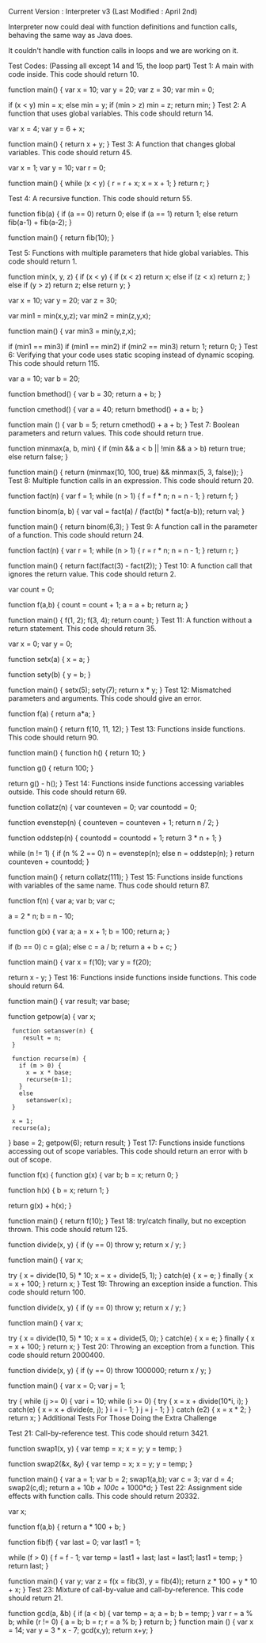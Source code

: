 Current Version : Interpreter v3 (Last Modified : April 2nd)

Interpreter now could deal with function definitions and function calls, behaving the same way as Java does. 

It couldn't handle with function calls in loops and we are working on it.

Test Codes:
(Passing all except 14 and 15, the loop part)
Test 1: A main with code inside. This code should return 10.

function main() {
  var x = 10;
  var y = 20;
  var z = 30;
  var min = 0;

  if (x < y)
    min = x;
  else
    min = y;
  if (min > z)
    min = z;
  return min;
}
Test 2: A function that uses global variables. This code should return 14.

var x = 4;
var y = 6 + x;

function main() {
  return x + y;
}
Test 3: A function that changes global variables. This code should return 45.

var x = 1;
var y = 10;
var r = 0;

function main() {
  while (x < y) {
     r = r + x;
     x = x + 1;
  }
  return r;
}

Test 4: A recursive function. This code should return 55.

function fib(a) {
  if (a == 0)
    return 0;
  else if (a == 1)
    return 1;
  else 
    return fib(a-1) + fib(a-2);
}

function main() {
  return fib(10);
}

Test 5: Functions with multiple parameters that hide global variables. This code should return 1.

function min(x, y, z) {
  if (x < y) {
    if (x < z)
      return x;
    else if (z < x)
      return z;
  }
  else if (y > z)
    return z;
  else
    return y;
}

var x = 10;
var y = 20;
var z = 30;

var min1 = min(x,y,z);
var min2 = min(z,y,x);

function main() {
  var min3 = min(y,z,x);

  if (min1 == min3)
    if (min1 == min2)
      if (min2 == min3)
        return 1;
  return 0;
}
Test 6: Verifying that your code uses static scoping instead of dynamic scoping. This code should return 115.

var a = 10;
var b = 20;

function bmethod() {
  var b = 30;
  return a + b;
}

function cmethod() {
  var a = 40;
  return bmethod() + a + b;
}

function main () {
  var b = 5;
  return cmethod() + a + b;
}
Test 7: Boolean parameters and return values. This code should return true.

function minmax(a, b, min) {
  if (min && a < b || !min && a > b)
    return true;
  else
    return false;
}

function main() {
  return (minmax(10, 100, true) && minmax(5, 3, false));
}
Test 8: Multiple function calls in an expression. This code should return 20.

function fact(n) {
  var f = 1;
  while (n > 1) {
    f = f * n;
    n = n - 1;
  }
  return f;
}

function binom(a, b) {
  var val = fact(a) / (fact(b) * fact(a-b));
  return val;
}

function main() {
  return binom(6,3);
}
Test 9: A function call in the parameter of a function. This code should return 24.

function fact(n) {
  var r = 1;
  while (n > 1) {
    r = r * n;
    n = n - 1;
  }
  return r;
}

function main() {
  return fact(fact(3) - fact(2));
}
Test 10: A function call that ignores the return value. This code should return 2.

var count = 0;

function f(a,b) {
  count = count + 1;
  a = a + b;
  return a;
}

function main() {
  f(1, 2);
  f(3, 4);
  return count;
}
Test 11: A function without a return statement. This code should return 35.

var x = 0;
var y = 0;

function setx(a) {
  x = a;
}

function sety(b) {
  y = b;
}

function main() {
  setx(5);
  sety(7);
  return x * y;
}
Test 12: Mismatched parameters and arguments. This code should give an error.

function f(a) {
  return a*a;
}

function main() {
  return f(10, 11, 12);
}
Test 13: Functions inside functions. This code should return 90.

function main() {
  function h() {
    return 10;
  }

  function g() {
    return 100;
  }

  return g() - h();
}
Test 14: Functions inside functions accessing variables outside. This code should return 69.

function collatz(n) {
  var counteven = 0;
  var countodd = 0;

  function evenstep(n) {
    counteven = counteven + 1;
    return n / 2;
  }

  function oddstep(n) {
    countodd = countodd + 1;
    return 3 * n + 1;
  }

  while (n != 1) {
    if (n % 2 == 0)
      n = evenstep(n);
    else
      n = oddstep(n);
  }
  return counteven + countodd;
}


function main() {
  return collatz(111);
}
Test 15: Functions inside functions with variables of the same name. Thus code should return 87.

function f(n) {
  var a;
  var b;
  var c;

  a = 2 * n;
  b = n - 10;

  function g(x) {
    var a;
    a = x + 1;
    b = 100;
    return a;
  }

  if (b == 0)
    c = g(a);
  else
    c = a / b;
  return a + b + c;
}

function main() {
  var x = f(10);
  var y = f(20);

  return x - y;
}
Test 16: Functions inside functions inside functions. This code should return 64.

function main() {
  var result;
  var base;

  function getpow(a) {
     var x;

     function setanswer(n) {
        result = n;
     }

     function recurse(m) {
       if (m > 0) {
         x = x * base;
         recurse(m-1);
       }
       else
         setanswer(x);
     }

     x = 1;
     recurse(a);
  }
  base = 2;
  getpow(6);
  return result;
}
Test 17: Functions inside functions accessing out of scope variables. This code should return an error with b out of scope.

function f(x) {
  function g(x) {
    var b;
    b = x;
    return 0;
  }

  function h(x) {
    b = x;
    return 1;
  }

  return g(x) + h(x);
}

function main() {
  return f(10);
}
Test 18: try/catch finally, but no exception thrown. This code should return 125.

function divide(x, y) {
  if (y == 0)
    throw y;
  return x / y;
}

function main() {
  var x;

  try {
    x = divide(10, 5) * 10;
    x = x + divide(5, 1);
  }
  catch(e) {
    x = e;
  }
  finally {
    x = x + 100;
  }
  return x;
}
Test 19: Throwing an exception inside a function. This code should return 100.

function divide(x, y) {
  if (y == 0)
    throw y;
  return x / y;
}

function main() {
  var x;

  try {
    x = divide(10, 5) * 10;
    x = x + divide(5, 0);
  }
  catch(e) {
    x = e;
  }
  finally {
    x = x + 100;
  }
  return x;
}
Test 20: Throwing an exception from a function. This code should return 2000400.

function divide(x, y) {
  if (y == 0)
    throw 1000000;
  return x / y;
}

 function main() {
  var x = 0;
  var j = 1;

  try {
    while (j >= 0) {
    var i = 10;
    while (i >= 0) {
      try {
        x = x + divide(10*i, i);
      }
      catch(e) {
        x = x + divide(e, j);
      }
      i = i - 1;
    }
    j = j - 1;
   }
  }
  catch (e2) {
    x = x * 2;
  }
  return x;
}
Additional Tests For Those Doing the Extra Challenge

Test 21: Call-by-reference test. This code should return 3421.

function swap1(x, y) {
  var temp = x;
  x = y;
  y = temp;
}

function swap2(&x, &y) {
  var temp = x;
  x = y;
  y = temp;
}

function main() {
  var a = 1;
  var b = 2;
  swap1(a,b);
  var c = 3;
  var d = 4;
  swap2(c,d);
  return a + 10*b + 100*c + 1000*d;
}
Test 22: Assignment side effects with function calls. This code should return 20332.

var x;

function f(a,b) {
  return a * 100 + b;
}

function fib(f) {
  var last = 0;
  var last1 = 1;

  while (f > 0) {
    f = f - 1;
    var temp = last1 + last;
    last = last1;
    last1 = temp;
  }
  return last;
}

function main() {
  var y;
  var z = f(x = fib(3), y = fib(4));
  return z * 100 + y * 10 + x;
}
Test 23: Mixture of call-by-value and call-by-reference. This code should return 21.

function gcd(a, &b) {
  if (a < b) {
    var temp = a;
    a = b;
    b = temp;
  }
  var r = a % b;
  while (r != 0) {
    a = b;
    b = r;
    r = a % b;
  }
  return b;
}
function main () {
  var x = 14;
  var y = 3 * x - 7;
  gcd(x,y);
  return x+y;
}